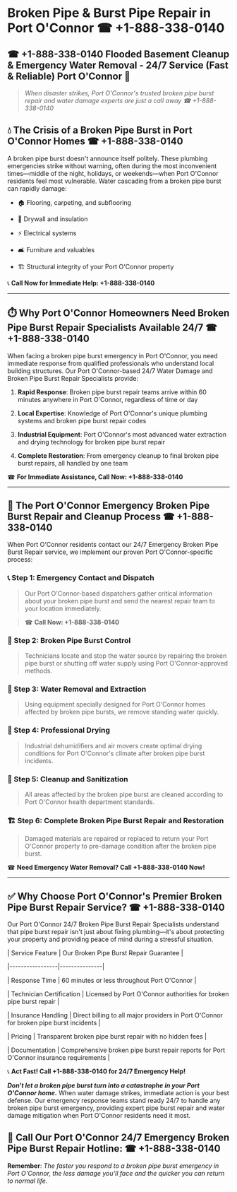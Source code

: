 # Broken Pipe & Burst Pipe Repair in Port O'Connor ☎ +1-888-338-0140  
## ☎ +1-888-338-0140 Flooded Basement Cleanup & Emergency Water Removal - 24/7 Service (Fast & Reliable) Port O'Connor 🚨  

> *When disaster strikes, Port O'Connor's trusted broken pipe burst repair and water damage experts are just a call away ☎ +1-888-338-0140*  

## 💧 The Crisis of a Broken Pipe Burst in Port O'Connor Homes ☎ +1-888-338-0140  

A broken pipe burst doesn't announce itself politely. These plumbing emergencies strike without warning, often during the most inconvenient times—middle of the night, holidays, or weekends—when Port O'Connor residents feel most vulnerable. Water cascading from a broken pipe burst can rapidly damage:  

* 🏠 Flooring, carpeting, and subflooring  
* 🧱 Drywall and insulation  
* ⚡ Electrical systems  
* 🛋️ Furniture and valuables  
* 🏗️ Structural integrity of your Port O'Connor property  

📞 **Call Now for Immediate Help: +1-888-338-0140**  

---  

## ⏱️ Why Port O'Connor Homeowners Need Broken Pipe Burst Repair Specialists Available 24/7 ☎ +1-888-338-0140  

When facing a broken pipe burst emergency in Port O'Connor, you need immediate response from qualified professionals who understand local building structures. Our Port O'Connor-based 24/7 Water Damage and Broken Pipe Burst Repair Specialists provide:  

1. **Rapid Response**: Broken pipe burst repair teams arrive within 60 minutes anywhere in Port O'Connor, regardless of time or day  
2. **Local Expertise**: Knowledge of Port O'Connor's unique plumbing systems and broken pipe burst repair codes  
3. **Industrial Equipment**: Port O'Connor's most advanced water extraction and drying technology for broken pipe burst repair  
4. **Complete Restoration**: From emergency cleanup to final broken pipe burst repairs, all handled by one team  

☎ **For Immediate Assistance, Call Now: +1-888-338-0140**  

---  

## 🔧 The Port O'Connor Emergency Broken Pipe Burst Repair and Cleanup Process ☎ +1-888-338-0140  

When Port O'Connor residents contact our 24/7 Emergency Broken Pipe Burst Repair service, we implement our proven Port O'Connor-specific process:  

### 📞 Step 1: Emergency Contact and Dispatch  
> Our Port O'Connor-based dispatchers gather critical information about your broken pipe burst and send the nearest repair team to your location immediately.  
> ☎ **Call Now: +1-888-338-0140**  

### 🚿 Step 2: Broken Pipe Burst Control  
> Technicians locate and stop the water source by repairing the broken pipe burst or shutting off water supply using Port O'Connor-approved methods.  

### 🌊 Step 3: Water Removal and Extraction  
> Using equipment specially designed for Port O'Connor homes affected by broken pipe bursts, we remove standing water quickly.  

### 💨 Step 4: Professional Drying  
> Industrial dehumidifiers and air movers create optimal drying conditions for Port O'Connor's climate after broken pipe burst incidents.  

### 🧼 Step 5: Cleanup and Sanitization  
> All areas affected by the broken pipe burst are cleaned according to Port O'Connor health department standards.  

### 🏗️ Step 6: Complete Broken Pipe Burst Repair and Restoration  
> Damaged materials are repaired or replaced to return your Port O'Connor property to pre-damage condition after the broken pipe burst.  

☎ **Need Emergency Water Removal? Call +1-888-338-0140 Now!**  

---  

## ✅ Why Choose Port O'Connor's Premier Broken Pipe Burst Repair Service? ☎ +1-888-338-0140  

Our Port O'Connor 24/7 Broken Pipe Burst Repair Specialists understand that pipe burst repair isn't just about fixing plumbing—it's about protecting your property and providing peace of mind during a stressful situation.  

| Service Feature | Our Broken Pipe Burst Repair Guarantee |  
|-----------------|---------------|  
| Response Time | 60 minutes or less throughout Port O'Connor |  
| Technician Certification | Licensed by Port O'Connor authorities for broken pipe burst repair |  
| Insurance Handling | Direct billing to all major providers in Port O'Connor for broken pipe burst incidents |  
| Pricing | Transparent broken pipe burst repair with no hidden fees |  
| Documentation | Comprehensive broken pipe burst repair reports for Port O'Connor insurance requirements |  

📞 **Act Fast! Call +1-888-338-0140 for 24/7 Emergency Help!**  

***Don't let a broken pipe burst turn into a catastrophe in your Port O'Connor home.*** When water damage strikes, immediate action is your best defense. Our emergency response teams stand ready 24/7 to handle any broken pipe burst emergency, providing expert pipe burst repair and water damage mitigation when Port O'Connor residents need it most.  

## 📱 Call Our Port O'Connor 24/7 Emergency Broken Pipe Burst Repair Hotline: ☎ +1-888-338-0140  

**Remember**: *The faster you respond to a broken pipe burst emergency in Port O'Connor, the less damage you'll face and the quicker you can return to normal life.*